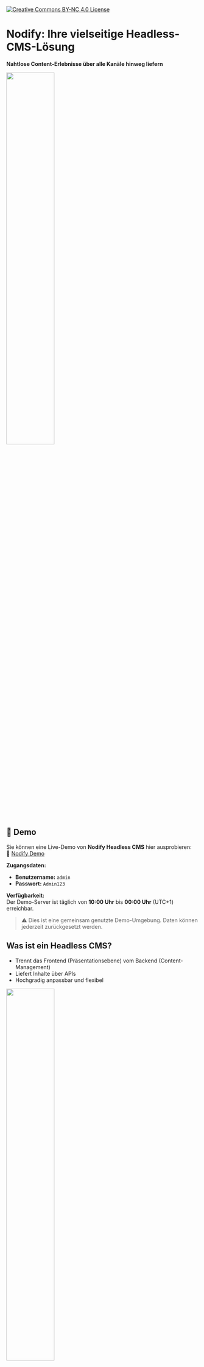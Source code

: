 [![Creative Commons BY-NC 4.0 License](assets/pictures/by-nc.png)](https://creativecommons.org/licenses/by-nc/4.0/)
# Nodify: Ihre vielseitige Headless-CMS-Lösung

**Nahtlose Content-Erlebnisse über alle Kanäle hinweg liefern**

<img src="assets/pictures/nodify_transparent.png" width="50%"/>

## 🚀 Demo

Sie können eine Live-Demo von **Nodify Headless CMS** hier ausprobieren:  
🔗 [Nodify Demo](https://azirar.ovh:7822)

**Zugangsdaten:**
- **Benutzername:** `admin`
- **Passwort:** `Admin123`

**Verfügbarkeit:**  
Der Demo-Server ist täglich von **10:00 Uhr** bis **00:00 Uhr** (UTC+1) erreichbar.

> ⚠️ Dies ist eine gemeinsam genutzte Demo-Umgebung. Daten können jederzeit zurückgesetzt werden.


## Was ist ein Headless CMS?

* Trennt das Frontend (Präsentationsebene) vom Backend (Content-Management)
* Liefert Inhalte über APIs
* Hochgradig anpassbar und flexibel

<img src="assets/pictures/headless-cms.png" width="50%"/>

## Warum Nodify wählen?

* **Mehrsprachig:** Erstellen und verwalten Sie Inhalte in mehreren Sprachen.
* **Multichannel:** Liefern Sie Inhalte auf jedes Gerät oder jede Plattform.
* **Hochgradig anpassbar:** Passen Sie das CMS an Ihre spezifischen Bedürfnisse an.
* **Skalierbar:** Verwalten Sie problemlos wachsende Inhaltsmengen.
* **Entwicklerfreundlich:** Leistungsstarke APIs und Integrationen.

<img src="assets/pictures/why-nodify.png" width="50%"/>

## Inhalte überall und jederzeit bereitstellen

* Websites
* Mobile Apps
* IoT-Geräte
* Soziale Medien
* Sprachassistenten

<img src="assets/pictures/nodify-iot.png" width="50%"/>

## Flexibilität und Anpassung

* Anpassbare Inhaltsmodelle: Definieren Sie Ihre eigenen Content-Strukturen.
* Flexible APIs: Integrieren Sie Nodify in Ihre bestehende Technologielandschaft.
* Erweiterbar mit Plugins: Fügen Sie bei Bedarf neue Funktionen hinzu.

<img src="assets/pictures/nodify-flexibility.png" width="50%"/>

## Globale Content-Erlebnisse schaffen

* Inhalte einfach übersetzen: Verwalten Sie Versionen in mehreren Sprachen.
* Inhalte regionalisieren: Sprechen Sie gezielt bestimmte Zielgruppen an.
* Komplexe mehrsprachige Anforderungen bewältigen: Unterstützt verschiedene Schriftsysteme und Dialekte.

<img src="assets/pictures/nodify-experience.png" width="50%"/>

## Ihr Entwicklungsteam stärken

* Leistungsstarke APIs: RESTful APIs für nahtlose Integration.
* Webhooks: Aktionen basierend auf Ereignissen auslösen.
* Versionskontrolle: Änderungen verfolgen und effektiv zusammenarbeiten.

<img src="assets/pictures/nodify-api.png" width="50%"/>

## Ihre Inhalte, Ihr Weg

* Zusammenfassung der wichtigsten Vorteile
* Handlungsaufforderung: Probieren Sie Nodify noch heute aus!

## Installation
[INSTALLATION.md](assets/INSTALLATION.md)

## Lizenz

Nodify ist unter der Creative Commons Attribution-NonCommercial 4.0 International **(CC BY-NC 4.0)** lizenziert.

Dieses Projekt steht unter der Creative Commons BY-NC 4.0 Lizenz.

**Sie dürfen:**

* Teilen — Das Softwareprodukt auf jedem Medium oder Format kopieren und weiterverbreiten.
* Bearbeiten — Remixen, transformieren und darauf aufbauen.

**Unter den folgenden Bedingungen:**

* Keine kommerzielle Nutzung — Sie dürfen diese Software nicht für kommerzielle Zwecke verwenden.
* Namensnennung — Sie müssen eine angemessene Quellenangabe machen, einen Link zur Lizenz bereitstellen und angeben, ob Änderungen vorgenommen wurden.

Die vollständige Lizenz finden Sie hier: [https://creativecommons.org/licenses/by-nc/4.0/](https://creativecommons.org/licenses/by-nc/4.0/)

<img src="assets/pictures/nodify_transparent.png" width="50%"/>

